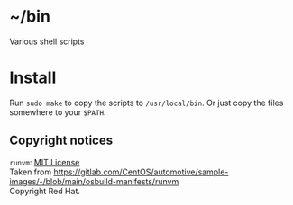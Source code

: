 # ~/bin

Various shell scripts

# Install

Run `sudo make` to copy the scripts to `/usr/local/bin`.
Or just copy the files somewhere to your `$PATH`.

## Copyright notices

`runvm`: [MIT License](./LICENSE-runvm) \
Taken from https://gitlab.com/CentOS/automotive/sample-images/-/blob/main/osbuild-manifests/runvm \
Copyright Red Hat.
